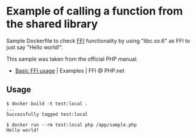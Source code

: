 # Example of calling a function from the shared library

Sample Dockerfile to check [FFI](https://www.php.net/manual/en/intro.ffi.php) functionality by using "libc.so.6" as FFI to just say "Hello world!".

This sample was taken from the official PHP manual.

- [Basic FFI usage](https://www.php.net/manual/en/ffi.examples-basic.php) | Examples | FFI @ PHP.net

## Usage

```shellsession
$ docker build -t test:local .
...
Successfully tagged test:local
```

```shesllsession
$ docker run --rm test:local php /app/sample.php
Hello world!
```
